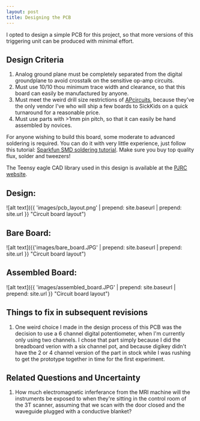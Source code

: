 ```yaml
---
layout: post
title: Designing the PCB
---
```


I opted to design a simple PCB for this project, so that more versions of this triggering unit can be produced with minimal effort. 


## Design Criteria

1. Analog ground plane must be completely separated from the digital groundplane to avoid crosstalk on the sensitive op-amp circuits.
2. Must use 10/10 thou minimum trace width and clearance, so that this board can easily be manufactured by anyone.
3. Must meet the weird drill size restrictions of [APcircuits](http://apcircuits.com/), because they've the only vendor I've who will ship a few boards to SickKids on a quick turnaround for a reasonable price.
4. Must use parts with >1mm pin pitch, so that it can easily be hand assembled by novices.

For anyone wishing to build this board, some moderate to advanced soldering is required. You can do it with very little experience, just follow this tutorial: [Sparkfun SMD soldering tutorial](https://www.sparkfun.com/tutorials/96). Make sure you buy top quality flux, solder and tweezers!

The Teensy eagle CAD library used in this design is available at the [PJRC website](https://www.pjrc.com/teensy/eagle_lib.html). 

## Design:

![alt text]({{ 'images/pcb_layout.png' | prepend: site.baseurl | prepend: site.url }} "Circuit board layout")

## Bare Board:

![alt text]({{'images/bare_board.JPG' | prepend: site.baseurl | prepend: site.url }} "Circuit board layout")

## Assembled Board:

![alt text]({{ 'images/assembled_board.JPG' | prepend: site.baseurl | prepend: site.url }} "Circuit board layout")

## Things to fix in subsequent revisions

1. One weird choice I made in the design process of this PCB was the decision to use a 6 channel digital potentiometer, when I'm currently only using two channels. I chose that part simply because I did the breadboard verion with a six channel pot, and because digikey didn't have the 2 or 4 channel version of the part in stock while I was rushing to get the prototype together in time for the first experiment.

## Related Questions and Uncertainty
1. How much electromagnetic inferferance from the MRI machine will the instruments be exposed to when they're sitting in the control room of the 3T scanner, assuming that we scan with the door closed and the waveguide plugged with a conductive blanket?